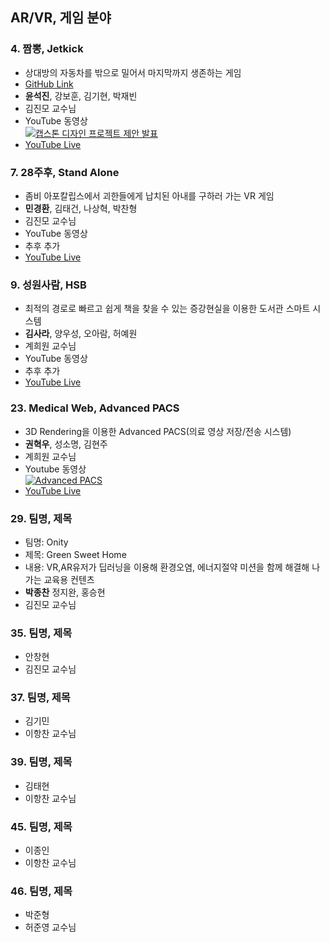 ## AR/VR, 게임 분야

### 4. 짬뽕, Jetkick
- 상대방의 자동차를 밖으로 밀어서 마지막까지 생존하는 게임
- [GitHub Link](https://github.com/champon-capstone/jetkick)
- **윤석진**, 강보훈, 김기현, 박재빈
- 김진모 교수님
- YouTube 동영상 <br>
[![캡스톤 디자인 프로젝트 제안 발표](https://img.youtube.com/vi/7yD4BIZHV4s/0.jpg)](https://www.youtube.com/watch?v=7yD4BIZHV4s)
- [YouTube Live](https://www.youtube.com/channel/UCrpEBR4msMaax3mT5AAdiJQ)

### 7. 28주후, Stand Alone
- 좀비 아포칼립스에서 괴한들에게 납치된 아내를 구하러 가는 VR 게임
- **민경환**, 김태건, 나상혁, 박찬형  
- 김진모 교수님
- YouTube 동영상 <br>
- 추후 추가 
- [YouTube Live](https://www.youtube.com/channel/UCXaN6LgIeujqTiPHC_vxJNQ)

### 9. 성원사람, HSB
- 최적의 경로로 빠르고 쉽게 책을 찾을 수 있는 증강현실을 이용한 도서관 스마트 시스템 
- **김사라**, 양우성, 오아람, 허예원
- 계희원 교수님
- YouTube 동영상 <br>
- 추후 추가
- [YouTube Live](https://youtu.be/wAxoaLjlpGs) 

### 23. Medical Web, Advanced PACS
- 3D Rendering을 이용한 Advanced PACS(의료 영상 저장/전송 시스템)
- **권혁우**, 성소명, 김현주
- 계희원 교수님
- Youtube 동영상 <br>
[![Advanced PACS](https://img.youtube.com/vi/lqTof-VWMWo/0.jpg)](https://youtu.be/lqTof-VWMWo)
- [YouTube Live](https://www.youtube.com/channel/UCIoer_qq4XcNeTfaOnZfxCQ/featured)


### 29. 팀명, 제목
- 팀명: Onity
- 제목: Green Sweet Home
- 내용: VR,AR유저가 딥러닝을 이용해 환경오염, 에너지절약 미션을 함께 해결해 나가는 교육용 컨텐츠
- **박종찬** 정지완, 홍승현 
- 김진모 교수님

### 35. 팀명, 제목
- 안창현  
- 김진모 교수님

### 37. 팀명, 제목
- 김기민 
- 이항찬 교수님

### 39. 팀명, 제목
- 김태현 
- 이항찬 교수님

### 45. 팀명, 제목
- 이종인 
- 이항찬 교수님

### 46. 팀명, 제목
- 박준형 
- 허준영 교수님
